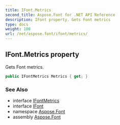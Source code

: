 ```yaml
---
title: IFont.Metrics
second_title: Aspose.Font for .NET API Reference
description: IFont property. Gets Font metrics
type: docs
weight: 100
url: /net/aspose.font/ifont/metrics/
---
```

## IFont.Metrics property

Gets Font metrics.

```csharp
public IFontMetrics Metrics { get; }
```

### See Also

* interface [IFontMetrics](../../ifontmetrics/)
* interface [IFont](../)
* namespace [Aspose.Font](../../../aspose.font/)
* assembly [Aspose.Font](../../../)


